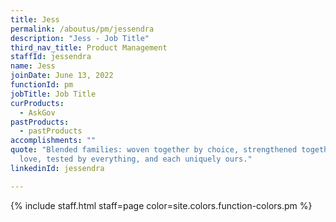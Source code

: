 ```yaml
---
title: Jess
permalink: /aboutus/pm/jessendra
description: "Jess - Job Title"
third_nav_title: Product Management
staffId: jessendra
name: Jess
joinDate: June 13, 2022
functionId: pm
jobTitle: Job Title
curProducts:
  - AskGov
pastProducts:
  - pastProducts
accomplishments: ""
quote: "Blended families: woven together by choice, strengthened together by
  love, tested by everything, and each uniquely ours."
linkedinId: jessendra

---
```


{% include staff.html staff=page color=site.colors.function-colors.pm %}
